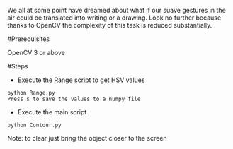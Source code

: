 
We all at some point have dreamed about what if our suave gestures in the air could be translated into writing or a drawing. Look no further because thanks to OpenCV the complexity of this task is reduced substantially.

#Prerequisites

OpenCV 3 or above

#Steps

* Execute the Range script to get HSV values


```
python Range.py
Press s to save the values to a numpy file
```

* Execute the main script

```
python Contour.py
```

Note: to clear just bring the object closer to the screen